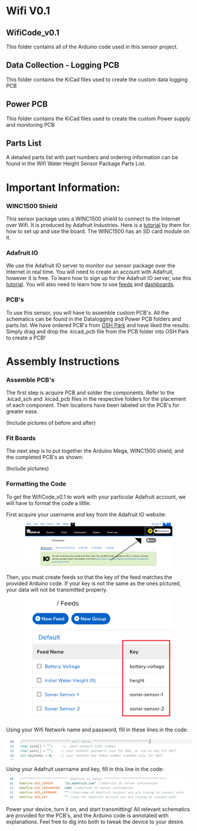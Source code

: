 # Wifi V0.1

## WifiCode_v0.1
This folder contains all of the Arduino code used in this sensor project.

## Data Collection - Logging PCB
This folder contains the KiCad files used to create the custom data logging PCB

## Power PCB
This folder contains the KiCad files used to create the custom Power supply and monitoring PCB


## Parts List
A detailed parts list with part numbers and ordering information can be found in the Wifi Water Height Sensor
Package Parts List.

# Important Information:

### WINC1500 Shield

This sensor package uses a WINC1500 shield to connect to the Internet over Wifi.
It is produced by Adafruit Industries. Here is a [tutorial](https://learn.adafruit.com/adafruit-winc1500-wifi-shield-for-arduino) by them for how to set up and use the board.
The WINC1500 has an SD card module on it.

### Adafruit IO

We use the Adafruit IO server to monitor our sensor package over the Internet in real time. You will need to create an account with Adafruit, however it is free.
To learn how to sign up for the Adafruit IO server, use this [tutorial](https://learn.adafruit.com/welcome-to-adafruit-io).
You will also need to learn how to use [feeds](https://learn.adafruit.com/adafruit-io-basics-feeds) and [dashboards](https://learn.adafruit.com/adafruit-io-basics-dashboards).

### PCB's

To use this sensor, you will have to assemble custom PCB's. All the schematics can be found in the Datalogging and Power PCB folders and parts list. 
We have ordered PCB's from [OSH Park](https://oshpark.com/) and have liked the results. Simply drag and drop the .kicad_pcb file from the PCB folder into OSH Park to create a PCB!

# Assembly Instructions

### Assemble PCB's

The first step is acquire PCB and solder the components. Refer to the .kicad_sch and .kicad_pcb files in the respective folders for the placement of each component. 
Their locations have been labeled on the PCB's for greater ease.

(Include pictures of before and after)

### Fit Boards

The next step is to put together the Arduino Mega, WINC1500 shield, and the completed PCB's as shown:

(Include pictures)

### Formatting the Code

To get the WifiCode_v0.1 to work with your particular Adafruit account, we will have to format the code a little.

First acquire your username and key from the Adafruit IO website:

<p align="center">
<img src="https://github.com/ARTS-Laboratory/IoT-Water-Level-Sensor/blob/main/media/Adafruit%20IO%20Key.PNG" alt="drawing" width=400"/>
</p>

Then, you must create feeds so that the key of the feed matches the provided Arduino code. If your key is not the same as the ones pictured, your data will not be transmitted properly.

<p align="center">
<img src="https://github.com/ARTS-Laboratory/IoT-Water-Level-Sensor/blob/main/media/Adafruit%20IO%20Feed%20Names.PNG" alt="drawing" width=400"/>
</p>

Using your Wifi Network name and password, fill in these lines in the code:

<p align="center">
<img src="https://github.com/ARTS-Laboratory/IoT-Water-Level-Sensor/blob/main/media/WifiPasswordArduinoLocation.PNG" alt="drawing" width=600"/>
</p>

Using your Adafruit username and key, fill in this line in the code:

<p align="center">
<img src="https://github.com/ARTS-Laboratory/IoT-Water-Level-Sensor/blob/main/media/WifiArduinoKey%20Location.PNG" alt="drawing" width=600"/>
</p>

Power your device, turn it on, and start transmitting! All relevant schematics are provided for the PCB's, and the Arduino code is annotated with explanations. Feel free to dig into both to tweak the device to your desire.
